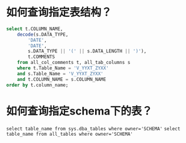 # 如何查询指定表结构？
``` SQL
select t.COLUMN_NAME,
    decode(s.DATA_TYPE,
        'DATE',
        'DATE',
        s.DATA_TYPE || '(' || s.DATA_LENGTH || ')'),
        t.COMMENTS
    from all_col_comments t, all_tab_columns s
    where t.Table_Name = 'V_YYXT_ZYXX'
    and s.Table_Name = 'V_YYXT_ZYXX'
    and t.COLUMN_NAME = s.COLUMN_NAME
order by t.column_name;
```

# 如何查询指定schema下的表？
`select table_name from sys.dba_tables where owner='SCHEMA'`
`select table_name from all_tables where owner='SCHEMA'`